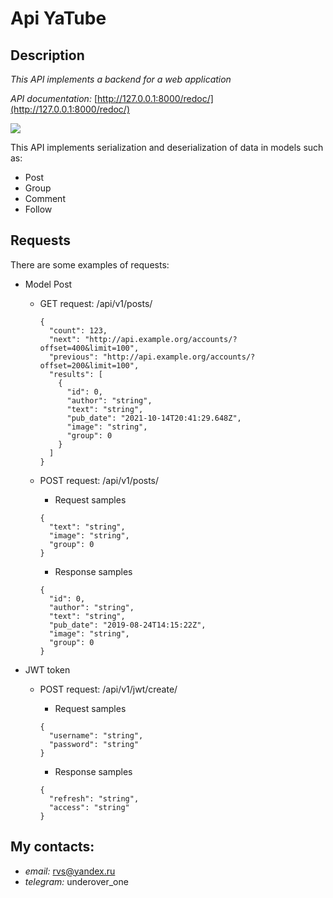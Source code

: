 # Api YaTube

## Description
*This API implements a backend for a web application*

*API documentation:* [http://127.0.0.1:8000/redoc/](http://127.0.0.1:8000/redoc/)

![](https://www.ibexa.co/var/site/storage/images/_aliases/ibexa_content_full/3/4/1/0/300143-1-eng-GB/d4255a27c1fa-AdobeStock_261705271_What-is-an-API.jpeg)

This API implements serialization and deserialization of data in models such as:
- Post
- Group
- Comment
- Follow

## Requests
There are some examples of requests:
  -  Model Post

      - GET request: /api/v1/posts/
          ```
          {
            "count": 123,
            "next": "http://api.example.org/accounts/?offset=400&limit=100",
            "previous": "http://api.example.org/accounts/?offset=200&limit=100",
            "results": [
              {
                "id": 0,
                "author": "string",
                "text": "string",
                "pub_date": "2021-10-14T20:41:29.648Z",
                "image": "string",
                "group": 0
              }
            ]
          }
          ```
      - POST request: /api/v1/posts/

        - Request samples
        ```
        {
          "text": "string",
          "image": "string",
          "group": 0
        }
        ```
        - Response samples
        ```
        {
          "id": 0,
          "author": "string",
          "text": "string",
          "pub_date": "2019-08-24T14:15:22Z",
          "image": "string",
          "group": 0
        }
        ```
       
  -  JWT token

      - POST request: /api/v1/jwt/create/

        - Request samples
        ```
        {
          "username": "string",
          "password": "string"
        }
        ```
        - Response samples
        ```
        {
          "refresh": "string",
          "access": "string"
        }
        ```

## My contacts:

- *email:* rvs@yandex.ru
- *telegram:* underover_one
